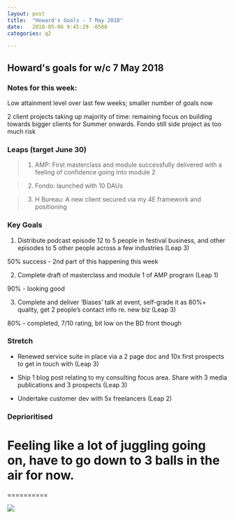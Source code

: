 ```yaml
---
layout: post
title:  "Howard's Goals - 7 May 2018"
date:   2018-05-06 9:45:29 -0500
categories: q2

---
```


## Howard's goals for w/c 7 May 2018
  
  
### Notes for this week:
Low attainment level over last few weeks; smaller number of goals now

2 client projects taking up majority of time: remaining focus on building towards bigger clients for Summer onwards. Fondo still side project as too much risk


### Leaps (target June 30)

> 1. AMP: First masterclass and module successfully delivered with a feeling of confidence going into module 2

> 2. Fondo: launched with 10 DAUs

> 3. H Bureau: A new client secured via my 4E framework and positioning

  
### Key Goals

1. Distribute podcast episode 12 to 5 people in festival business, and other episodes to 5 other people across a few industries (Leap 3)

50% success - 2nd part of this happening this week


2. Complete draft of masterclass and module 1 of AMP program (Leap 1)

90% - looking good


3. Complete and deliver ‘Biases’ talk at event, self-grade it as 80%+ quality, get 2 people’s contact info re. new biz (Leap 3)

80% - completed, 7/10 rating, bit low on the BD front though



### Stretch

- Renewed service suite in place via a 2 page doc and 10x first prospects to get in touch with (Leap 3)

- Ship 1 blog post relating to my consulting focus area. Share with 3 media publications and 3 prospects (Leap 3) 

- Undertake customer dev with 5x freelancers (Leap 2)



### Deprioritised



# Feeling like a lot of juggling going on, have to go down to 3 balls in the air for now.
==========

![](https://media.giphy.com/media/yxpgvcyhOMFdS/giphy.gif)
